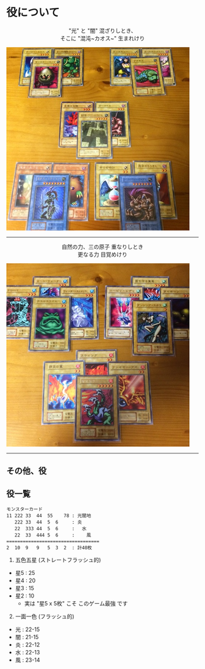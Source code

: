役について
===
<center>
"光" と "闇" 混ざりしとき、<br>
そこに "混沌~カオス~" 生まれけり
</center>

![](3_A_役_光闇.jpg)

---

<center>
自然の力、三の原子 重なりしとき<br>
更なる力 目覚めけり
</center>

![](3_B_役_1色3枚.jpg)

___

その他、役
---
役一覧
---
```
モンスターカード 
11 222 33  44  55    78 : 光闇地
   222 33  44  5  6     : 炎
   22  333 44  5  6     : 　水
   22  33  444 5  6     : 　　風
==================================
2  10  9   9   5  3  2  : 計40枚
```

1. 五色五星 (ストレートフラッシュ的)
  - 星5 : 25
  - 星4 : 20
  - 星3 : 15
  - 星2 : 10
    - 実は "星5 x 5枚" こそ このゲーム最強 です

2. 一面一色 (フラッシュ的)
  - 光 : 22-15
  - 闇 : 21-15
  - 炎 : 22-12
  - 水 : 22-13
  - 風 : 23-14
